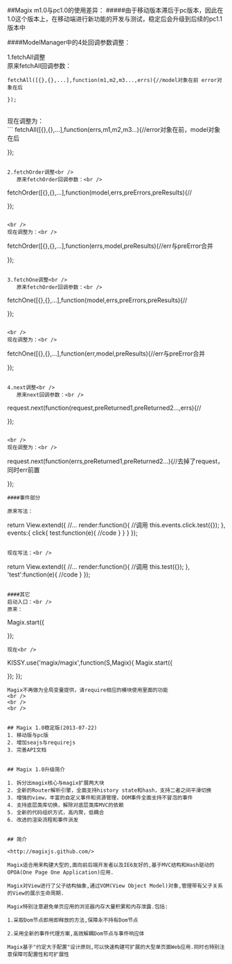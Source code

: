 ﻿##Magix m1.0与pc1.0的使用差异：
#####由于移动版本滞后于pc版本，因此在1.0这个版本上，在移动端进行新功能的开发与测试，稳定后会升级到后续的pc1.1版本中

####ModelManager中的4处回调参数调整：<br />

1.fetchAll调整<br />
   原来fetchAll回调参数：<br />
```
fetchAll([{},{},...],function(m1,m2,m3...,errs){//model对象在前 error对象在后

});
```

<br />
现在调整为：<br />
```
fetchAll([{},{},...],function(errs,m1,m2,m3...){//error对象在前，model对象在后

});
```

2.fetchOrder调整<br />
   原来fetchOrder回调参数：<br />
```
fetchOrder([{},{},...],function(model,errs,preErrors,preResults){//

});
```

<br />
现在调整为：<br />
```
fetchOrder([{},{},...],function(errs,model,preResults){//err与preError合并

});
```

3.fetchOne调整<br />
   原来fetchOrder回调参数：<br />
```
fetchOne([{},{},...],function(model,errs,preErrors,preResults){//

});
```

<br />
现在调整为：<br />
```
fetchOne([{},{},...],function(err,model,preResults){//err与preError合并

});
```

4.next调整<br />
   原来next回调参数：<br />
```
request.next(function(request,preReturned1,preReturned2...,errs){//

});
```

<br />
现在调整为：<br />
```
request.next(function(errs,preReturned1,preReturned2...){//去掉了request，同时err前置

});
```
####事件部分

原来写法：
```
return View.extend({
   //...
   render:function(){
      //调用
      this.events.click.test({});
   },
   events:{
      click{
         test:function(e){
            //code
         }
      }
   }
});
```

现在写法：<br />

```
return View.extend({
   //...
   render:function(){
      //调用
      this.test({});
   },
   'test<click>':function(e){
      //code
   }
});
```

####其它
启动入口：<br />
原来：
```
Magix.start({

});
```
现在<br />
```
KISSY.use('magix/magix',function(S,Magix){
   Magix.start({

   });
});
```
Magix不再做为全局变量提供，请require相应的模块使用里面的功能
<br />
<br />
<br />


## Magix 1.0稳定版(2013-07-22)
1. 移动版与pc版
2. 增加seajs与requirejs
3. 完善API文档


## Magix 1.0升级简介

1. 拆分出magix核心与magix扩展两大块
2. 全新的Router解析引擎，全面支持history state和hash，支持二者之间平滑切换
3. 增强的view，丰富的自定义事件和资源管理，DOM事件全面支持不冒泡的事件
4. 支持底层类库切换，解除对底层类库MVC的依赖
5. 全新的代码组织方式，高内聚，低耦合
6. 改进的渲染流程和事件派发


## 简介

<http://magixjs.github.com/>

Magix适合用来构建大型的,面向前后端开发者以及IE6友好的,基于MVC结构和Hash驱动的OPOA(One Page One Application)应用.

Magix对View进行了父子结构抽象,通过VOM(View Object Model)对象,管理带有父子关系的View的展示生命周期.

Magix特别注意避免单页应用的浏览器内存大量积累和内存泄露.包括:

1.采取Dom节点即用即释放的方法,保障永不持有Dom节点

2.采用全新的事件代理方案,高效解耦Dom节点与事件响应体

Magix基于"约定大于配置"设计原则,可以快速构建可扩展的大型单页面Web应用.同时也特别注意保障可配置性和可扩展性